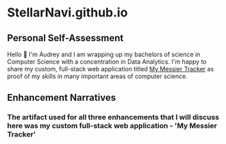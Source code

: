 # StellarNavi.github.io



## Personal Self-Assessment
Hello 👋 I'm Audrey and I am wrapping up my bachelors of science in Computer Science with a concentration in Data Analytics. I'm happy to share my custom, full-stack web application titled [My Messier Tracker](https://www.mymessiertracker.com/) as proof of my skills in many important areas of computer science. 



## Enhancement Narratives

### The artifact used for all three enhancements that I will discuss here was my custom full-stack web application - 'My Messier Tracker'
